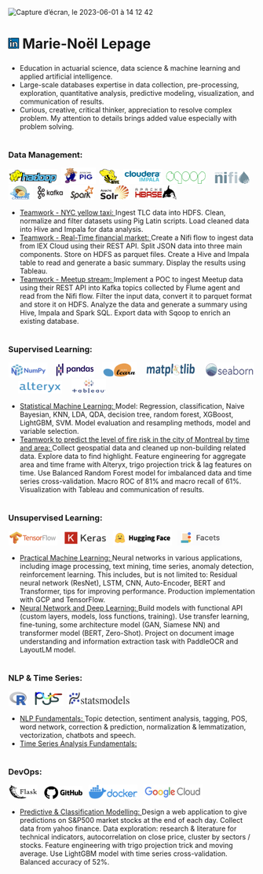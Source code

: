 <p align=”center”> 
<img width="774" alt="Capture d’écran, le 2023-06-01 à 14 12 42" src="https://github.com/MNLepage08/MNLepage08/assets/113123425/f9763d84-c05f-4a92-9769-99e4cf8c5ea2">
</p>


# [<img src="https://github.com/MNLepage08/MNLepage08/blob/main/Images/linkedin.png" width="22">](https://www.linkedin.com/in/marienoellepage/)    Marie-Noël Lepage


##### 
  - Education in actuarial science, data science & machine learning and applied artificial intelligence.
  - Large-scale databases expertise in data collection, pre-processing, exploration, quantitative analysis, predictive modeling, visualization, and communication of results.  
  - Curious, creative, critical thinker, appreciation to resolve complex problem. My attention to details brings added value especially with problem solving.


#
### Data Management:
  <img src="https://github.com/MNLepage08/MNLepage08/blob/main/Images/Hadoop.png" title="Hadoop" alt="Java" width="100" height="30"/>&nbsp;
  <img src="https://github.com/MNLepage08/MNLepage08/blob/main/Images/Pig.png" title="Pig" alt="Java" width="70" height="33"/>&nbsp;
  <img src="https://github.com/MNLepage08/MNLepage08/blob/main/Images/Hive.png" title="Hive" alt="Java" width="40" height="30"/>&nbsp;
  <img src="https://github.com/MNLepage08/MNLepage08/blob/main/Images/cloudera_impala.png" title="Impala" alt="Java" width="80" height="30"/>&nbsp;
  <img src="https://github.com/MNLepage08/MNLepage08/blob/main/Images/Sqoop.png" title="Sqoop" alt="Java" width="80" height="25"/>&nbsp;&nbsp;&nbsp;&nbsp;
  <img src="https://github.com/MNLepage08/MNLepage08/blob/main/Images/Nifi.png" title="Nifi" alt="Java" width="70" height="25"/>&nbsp;&nbsp;
  <img src="https://github.com/MNLepage08/MNLepage08/blob/main/Images/Flume.png" title="Flume" alt="Java" width="50" height="30"/>&nbsp;
  <img src="https://github.com/MNLepage08/MNLepage08/blob/main/Images/Kafka.png" title="Kafka" alt="Java" width="55" height="30"/>&nbsp;&nbsp;
  <img src="https://github.com/MNLepage08/MNLepage08/blob/main/Images/Spark.png" title="Spark" alt="Java" width="50" height="30"/>&nbsp;&nbsp;
  <img src="https://github.com/MNLepage08/MNLepage08/blob/main/Images/Solr.png" title="Solr" alt="Java" width="60" height="30"/>&nbsp;&nbsp;
  <img src="https://github.com/MNLepage08/MNLepage08/blob/main/Images/Hbase.png" title="HBase" alt="Java" width="85" height="30"/>
  
  - [Teamwork - NYC yellow taxi: ](https://github.com/MNLepage08/Project-Report/blob/main/GR_05-F2021A2.pdf) Ingest TLC data into HDFS. Clean, normalize and filter datasets using Pig Latin scripts. Load cleaned data into Hive and Impala for data analysis.
  - [Teamwork - Real-Time financial market: ](https://github.com/MNLepage08/Project-Report/blob/main/GR_05-F2021A2.pdf)Create a Nifi flow to ingest data from IEX Cloud using their REST API. Split JSON data into three main components. Store on HDFS as parquet files. Create a Hive and Impala table to read and generate a basic summary. Display the results using Tableau.
  - [Teamwork - Meetup stream: ](https://github.com/MNLepage08/Project-Report/blob/main/GR_05-F2021A3.pdf)Implement a POC to ingest Meetup data using their REST API into Kafka topics collected by Flume agent and read from the Nifi flow. Filter the input data, convert it to parquet format and store it on HDFS. Analyze the data and generate a summary using Hive, Impala and Spark SQL. Export data with Sqoop to enrich an existing database.


#
### Supervised Learning:
  <img src="https://github.com/MNLepage08/MNLepage08/blob/main/Images/Numpy.png" title="Numpy" alt="Java" width="80" height="30"/>&nbsp;&nbsp;&nbsp;
  <img src="https://github.com/MNLepage08/MNLepage08/blob/main/Images/Pandas.png" title="Pandas" alt="Java" width="80" height="30"/>&nbsp;&nbsp;&nbsp;
  <img src="https://github.com/MNLepage08/MNLepage08/blob/main/Images/Scikit-Learn.png" title="Scikit-Learn" alt="Java" width="70" height="30"/>&nbsp;&nbsp;&nbsp;&nbsp;
  <img src="https://github.com/MNLepage08/MNLepage08/blob/main/Images/Matplotlib.png" title="Matplotlib" alt="Java" width="100" height="30"/>&nbsp;&nbsp;&nbsp;&nbsp;
  <img src="https://github.com/MNLepage08/MNLepage08/blob/main/Images/Seaborn.png" title="Seaborn" alt="Java" width="100" height="30"/>&nbsp;&nbsp;&nbsp;&nbsp;
  <img src="https://github.com/MNLepage08/MNLepage08/blob/main/Images/alteryx.png" title="Alteryx" alt="Java" width="90" height="25"/>&nbsp;&nbsp;&nbsp;&nbsp;
  <img src="https://github.com/MNLepage08/MNLepage08/blob/main/Images/Tableau.png" title="Tableau" alt="Java" width="70" height="30"/>&nbsp;

  - [Statistical Machine Learning: ](https://github.com/MNLepage08/YCBS-255) Model: Regression, classification, Naive Bayesian, KNN, LDA, QDA, decision tree, random forest, XGBoost, LightGBM, SVM. Model evaluation and resampling methods, model and variable selection.
  - [Teamwork to predict the level of fire risk in the city of Montreal by time and area: ](https://github.com/MNLepage08/Project-Report/blob/main/Executive%20Report.pdf) Collect geospatial data and cleaned up non-building related data. Explore data to find highlight. Feature engineering for aggregate area and time frame with Alteryx, trigo projection trick & lag features on time. Use Balanced Random Forest model for imbalanced data and time series cross-validation. Macro ROC of 81% and macro recall of 61%. Visualization with Tableau and communication of results.


#
### Unsupervised Learning:
<img src="https://github.com/MNLepage08/MNLepage08/blob/main/Images/TensorFlow.png" title="TensorFlow" alt="Java" width="100" height="30"/>&nbsp;&nbsp;
<img src="https://github.com/MNLepage08/MNLepage08/blob/main/Images/Keras.png" title="Keras" alt="Java" width="90" height="30"/>&nbsp;&nbsp;
<img src="https://github.com/MNLepage08/MNLepage08/blob/main/Images/Hugging%20Face.png" title="Hugging Face" alt="Java" width="120" height="30"/>&nbsp;&nbsp;
<img src="https://github.com/MNLepage08/MNLepage08/blob/main/Images/Facets.png" title="Facets" alt="Java" width="90" height="30"/>&nbsp;

  - [Practical Machine Learning: ](https://github.com/MNLepage08/YCBS-258)Neural networks in various applications, including image processing, text mining, time series, anomaly detection, reinforcement learning. This includes, but is not limited to: Residual neural network (ResNet), LSTM, CNN, Auto-Encoder, BERT and Transformer, tips for improving performance. Production implementation with GCP and TensorFlow.
  - [Neural Network and Deep Learning: ](https://github.com/MNLepage08/YCNG-229)Build models with functional API (custom layers, models, loss functions, training). Use transfer learning, fine-tuning, some architecture model (GAN, Siamese NN) and transformer model (BERT, Zero-Shot). Project on document image understanding and information extraction task with PaddleOCR and LayoutLM model.


#
### NLP & Time Series:
<img src="https://github.com/MNLepage08/MNLepage08/blob/main/Images/R.png" title="R" alt="Java" width="40" height="30"/>&nbsp;&nbsp;
<img src="https://github.com/MNLepage08/MNLepage08/blob/main/Images/Pyts.png" title="Pyts" alt="Java" width="60" height="30"/>&nbsp;
<img src="https://github.com/MNLepage08/MNLepage08/blob/main/Images/StatsModels.png" title="Statsmodels" alt="Java" width="130" height="30"/>&nbsp;&nbsp;

  - [NLP Fundamentals: ](https://github.com/MNLepage08/YCNG-233)Topic detection, sentiment analysis, tagging, POS, word network, correction & prediction, normalization & lemmatization, vectorization, chatbots and speech. 
  - [Time Series Analysis Fundamentals: ](https://github.com/MNLepage08/YCNG-233)


#
### DevOps:
<img src="https://github.com/MNLepage08/MNLepage08/blob/main/Images/Flask.png" title="Flask" alt="Java" width="60" height="30"/>&nbsp;&nbsp;
<img src="https://github.com/MNLepage08/MNLepage08/blob/main/Images/GitHub.png" title="GitHub" alt="Java" width="80" height="27"/>&nbsp;&nbsp;
<img src="https://github.com/MNLepage08/MNLepage08/blob/main/Images/Docker.png" title="Docker" alt="Java" width="100" height="30"/>&nbsp;&nbsp;
<img src="https://github.com/MNLepage08/MNLepage08/blob/main/Images/GCP.png" title="GCP" alt="Java" width="120" height="30"/>&nbsp;&nbsp;

  - [Predictive & Classification Modelling: ](https://github.com/MNLepage08/YCNG-228)Design a web application to give predictions on S&P500 market stocks at the end of each day. Collect data from yahoo finance. Data exploration: research & literature for technical indicators, autocorrelation on close price, cluster by sectors / stocks.  Feature engineering with trigo projection trick and moving average. Use LightGBM model with time series cross-validation. Balanced accuracy of 52%.


<!--
**MNLepage08/MNLepage08** is a ✨ _special_ ✨ repository because its `README.md` (this file) appears on your GitHub profile.

Here are some ideas to get you started:

- 🔭 I’m currently working on ...
- 🌱 I’m currently learning ...
- 👯 I’m looking to collaborate on ...
- 🤔 I’m looking for help with ...
- 💬 Ask me about ...
- 📫 How to reach me: ...
- 😄 Pronouns: ...
- ⚡ Fun fact: ...
-->
